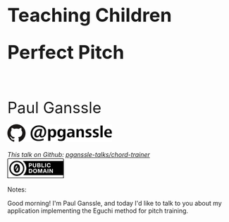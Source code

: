 <h1 style="font-size: 3em; line-height: 2">Teaching Children Perfect Pitch</h1>
<br/>
<br/>
<span style="font-size: 2.5em">
Paul Ganssle
</span>
<br/>
<br/>
<img src="images/pganssle-logos.svg" height="40px" alt="@pganssle">
<br/>
<br/>
<span style="font-size: 1em;"><em>This talk on Github:
<a href="https://github.com/pganssle-talks/chord-trainer">pganssle-talks/chord-trainer</a></em>
</span>
<br/>
<a rel="license" href="https://creativecommons.org/publicdomain/zero/1.0/">
    <img src="external-images/logos/cc-zero.svg" height="45px">
</a>
<br/>

Notes:

Good morning! I'm Paul Ganssle, and today I'd like to talk to you about my application implementing the Eguchi method for pitch training.

